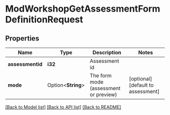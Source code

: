 # ModWorkshopGetAssessmentFormDefinitionRequest

## Properties

Name | Type | Description | Notes
------------ | ------------- | ------------- | -------------
**assessmentid** | **i32** | Assessment id | 
**mode** | Option<**String**> | The form mode (assessment or preview) | [optional][default to assessment]

[[Back to Model list]](../README.md#documentation-for-models) [[Back to API list]](../README.md#documentation-for-api-endpoints) [[Back to README]](../README.md)


